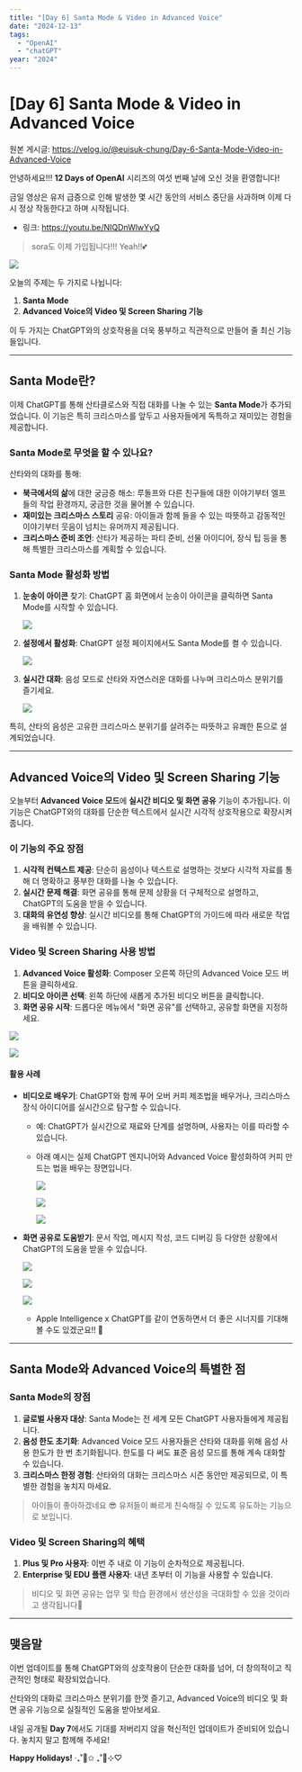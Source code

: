 ```yaml
---
title: "[Day 6] Santa Mode & Video in Advanced Voice"
date: "2024-12-13"
tags:
  - "OpenAI"
  - "chatGPT"
year: "2024"
---
```


# [Day 6] Santa Mode & Video in Advanced Voice

원본 게시글: https://velog.io/@euisuk-chung/Day-6-Santa-Mode-Video-in-Advanced-Voice



안녕하세요!!! **12 Days of OpenAI** 시리즈의 여섯 번째 날에 오신 것을 환영합니다!

금일 영상은 유저 급증으로 인해 발생한 몇 시간 동안의 서비스 중단을 사과하며 이제 다시 정상 작동한다고 하며 시작됩니다.

* 링크: <https://youtu.be/NIQDnWlwYyQ>

> sora도 이제 가입됩니다!!! Yeah!!💕

![](https://velog.velcdn.com/images/euisuk-chung/post/90960c8a-9376-4369-b812-56b110a45b6a/image.png)

오늘의 주제는 두 가지로 나뉩니다:

1. **Santa Mode**
2. **Advanced Voice의 Video 및 Screen Sharing 기능**

이 두 가지는 ChatGPT와의 상호작용을 더욱 풍부하고 직관적으로 만들어 줄 최신 기능들입니다.

---

**Santa Mode란?**
----------------

이제 ChatGPT를 통해 산타클로스와 직접 대화를 나눌 수 있는 **Santa Mode**가 추가되었습니다. 이 기능은 특히 크리스마스를 앞두고 사용자들에게 독특하고 재미있는 경험을 제공합니다.

### **Santa Mode로 무엇을 할 수 있나요?**

산타와의 대화를 통해:

* **북극에서의 삶**에 대한 궁금증 해소: 루돌프와 다른 친구들에 대한 이야기부터 엘프들의 작업 환경까지, 궁금한 것을 물어볼 수 있습니다.
* **재미있는 크리스마스 스토리** 공유: 아이들과 함께 들을 수 있는 따뜻하고 감동적인 이야기부터 웃음이 넘치는 유머까지 제공됩니다.
* **크리스마스 준비 조언**: 산타가 제공하는 파티 준비, 선물 아이디어, 장식 팁 등을 통해 특별한 크리스마스를 계획할 수 있습니다.

### **Santa Mode 활성화 방법**

1. **눈송이 아이콘** 찾기: ChatGPT 홈 화면에서 눈송이 아이콘을 클릭하면 Santa Mode를 시작할 수 있습니다.  
   
   ![](https://velog.velcdn.com/images/euisuk-chung/post/5239de97-51cc-451e-881e-a1eb844d5070/image.png)
2. **설정에서 활성화**: ChatGPT 설정 페이지에서도 Santa Mode를 켤 수 있습니다.  
   
   ![](https://velog.velcdn.com/images/euisuk-chung/post/9521246d-a2f5-4912-918a-fe9bcf969b99/image.png)
3. **실시간 대화**: 음성 모드로 산타와 자연스러운 대화를 나누며 크리스마스 분위기를 즐기세요.  
   
   ![](https://velog.velcdn.com/images/euisuk-chung/post/95fa94df-6f1b-4c0a-8751-ece802359823/image.png)

특히, 산타의 음성은 고유한 크리스마스 분위기를 살려주는 따뜻하고 유쾌한 톤으로 설계되었습니다.

---

**Advanced Voice의 Video 및 Screen Sharing 기능**
---------------------------------------------

오늘부터 **Advanced Voice 모드**에 **실시간 비디오 및 화면 공유** 기능이 추가됩니다. 이 기능은 ChatGPT와의 대화를 단순한 텍스트에서 실시간 시각적 상호작용으로 확장시켜줍니다.

### **이 기능의 주요 장점**

1. **시각적 컨텍스트 제공**: 단순히 음성이나 텍스트로 설명하는 것보다 시각적 자료를 통해 더 명확하고 풍부한 대화를 나눌 수 있습니다.
2. **실시간 문제 해결**: 화면 공유를 통해 문제 상황을 더 구체적으로 설명하고, ChatGPT의 도움을 받을 수 있습니다.
3. **대화의 유연성 향상**: 실시간 비디오를 통해 ChatGPT의 가이드에 따라 새로운 작업을 배워볼 수 있습니다.

### **Video 및 Screen Sharing 사용 방법**

1. **Advanced Voice 활성화**: Composer 오른쪽 하단의 Advanced Voice 모드 버튼을 클릭하세요.
2. **비디오 아이콘 선택**: 왼쪽 하단에 새롭게 추가된 비디오 버튼을 클릭합니다.
3. **화면 공유 시작**: 드롭다운 메뉴에서 "화면 공유"를 선택하고, 공유할 화면을 지정하세요.

![](https://velog.velcdn.com/images/euisuk-chung/post/b7723a36-110a-4ed0-84aa-a48d4d33314e/image.png)

![](https://velog.velcdn.com/images/euisuk-chung/post/099a68aa-733b-4954-a51d-01c3cca1c55f/image.png)

#### **활용 사례**

* **비디오로 배우기**: ChatGPT와 함께 푸어 오버 커피 제조법을 배우거나, 크리스마스 장식 아이디어를 실시간으로 탐구할 수 있습니다.
  + 예: ChatGPT가 실시간으로 재료와 단계를 설명하며, 사용자는 이를 따라할 수 있습니다.
  + 아래 예시는 실제 ChatGPT 엔지니어와 Advanced Voice 활성화하여 커피 만드는 법을 배우는 장면입니다.  
    
    ![](https://velog.velcdn.com/images/euisuk-chung/post/74570c5e-7123-487e-90bd-f0592eb97c2b/image.png)  
    
    ![](https://velog.velcdn.com/images/euisuk-chung/post/629d51ea-5869-43d0-b475-dca4499118a3/image.png)  
    
    ![](https://velog.velcdn.com/images/euisuk-chung/post/fbc51e5b-3164-4b79-a1a8-d0620465ce02/image.png)

* **화면 공유로 도움받기**: 문서 작업, 메시지 작성, 코드 디버깅 등 다양한 상황에서 ChatGPT의 도움을 받을 수 있습니다.  
  
  ![](https://velog.velcdn.com/images/euisuk-chung/post/6e1b36ac-ab15-4d05-94ee-ba0a49989a8e/image.png)  
  
  ![](https://velog.velcdn.com/images/euisuk-chung/post/8ae939ba-e50a-4747-8c6d-592f07311cd7/image.png)  
  
  ![](https://velog.velcdn.com/images/euisuk-chung/post/72a8891a-568a-4213-81bf-e275dc321384/image.png)
  + Apple Intelligence x ChatGPT를 같이 연동하면서 더 좋은 시너지를 기대해볼 수도 있겠군요!! 🤔

---

**Santa Mode와 Advanced Voice의 특별한 점**
-------------------------------------

### **Santa Mode의 장점**

1. **글로벌 사용자 대상**: Santa Mode는 전 세계 모든 ChatGPT 사용자들에게 제공됩니다.
2. **음성 한도 초기화**: Advanced Voice 모드 사용자들은 산타와 대화를 위해 음성 사용 한도가 한 번 초기화됩니다. 한도를 다 써도 표준 음성 모드를 통해 계속 대화할 수 있습니다.
3. **크리스마스 한정 경험**: 산타와의 대화는 크리스마스 시즌 동안만 제공되므로, 이 특별한 경험을 놓치지 마세요.

> 아이들이 좋아하겠네요 😎 유저들이 빠르게 친숙해질 수 있도록 유도하는 기능으로 보입니다.

### **Video 및 Screen Sharing의 혜택**

1. **Plus 및 Pro 사용자**: 이번 주 내로 이 기능이 순차적으로 제공됩니다.
2. **Enterprise 및 EDU 플랜 사용자**: 내년 초부터 이 기능을 사용할 수 있습니다.

> 비디오 및 화면 공유는 업무 및 학습 환경에서 생산성을 극대화할 수 있을 것이라고 생각됩니다👏

---

**맺음말**
-------

이번 업데이트를 통해 ChatGPT와의 상호작용이 단순한 대화를 넘어, 더 창의적이고 직관적인 형태로 확장되었습니다.

산타와의 대화로 크리스마스 분위기를 한껏 즐기고, Advanced Voice의 비디오 및 화면 공유 기능으로 실질적인 도움을 받아보세요.

내일 공개될 **Day 7**에서도 기대를 저버리지 않을 혁신적인 업데이트가 준비되어 있습니다. 놓치지 말고 함께해 주세요!

**Happy Holidays!** ‧₊˚🎄✩ ₊˚🦌⊹♡


